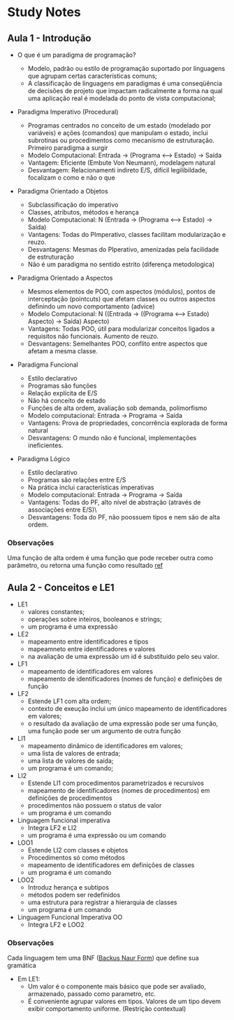 # Study Notes

## Aula 1 - Introdução
* O que é um paradigma de programação?
    - Modelo, padrão ou estilo de programação  suportado por linguagens que agrupam certas características comuns;
    - A classificação de linguagens em paradigmas é uma conseqüência de decisões de projeto que impactam radicalmente a forma na qual uma aplicação real é modelada do ponto de vista computacional;

* Paradigma Imperativo (Procedural)
    - Programas centrados no conceito de um estado (modelado por variáveis) e ações (comandos) que manipulam o estado, inclui subrotinas ou procedimentos como mecanismo de estruturação. Primeiro paradigma a surgir
    - Modelo Computacional: Entrada -> (Programa <--> Estado) -> Saída
    - Vantagem: Eficiente (Embute Von Neumann), modelagem natural
    - Desvantagem: Relacionamenti indireto E/S, difícil legilibildade, focalizam o como e não o que

* Paradigma Orientado a Objetos
    - Subclassificação do imperativo
    - Classes, atributos, métodos e herança
    - Modelo Computacional: N (Entrada -> (Programa <--> Estado) -> Saída)
    - Vantagens: Todas do PImperativo, classes facilitam modularização e reuzo.
    - Desvantagens: Mesmas do PIperativo, amenizadas pela facilidade de estruturação
    - Não é um paradigma no sentido estrito (diferença metodologica)

* Paradigma Orientado a Aspectos
    - Mesmos elementos de POO, com aspectos (módulos), pontos de interceptação (pointcuts) que afetam classes ou outros aspectos definindo um novo comportamento (advice)
    - Modelo Computacional: N ((Entrada -> ((Programa <--> Estado) Aspecto) -> Saída) Aspecto)
    - Vantagens: Todas POO, útil para modularizar conceitos ligados a requisitos não funcionais. Aumento de reuzo.
    - Desvantagens: Semelhantes POO, conflito entre aspectos que afetam a mesma classe.

* Paradigma Funcional
    - Estilo declarativo
    - Programas são funções
    - Relação explícita de E/S
    - Não há conceito de estado
    - Funções de alta ordem, avaliação sob demanda, polimorfismo
    - Modelo computacional: Entrada -> Programa -> Saída
    - Vantagens: Prova de propriedades, concorrência explorada de forma natural
    - Desvantagens: O mundo não é funcional, implementações ineficientes.

* Paradigma Lógico
    - Estilo declarativo
    - Programas são relações entre E/S
    - Na prática inclui características imperativas
    - Modelo computacional: Entrada -> Programa -> Saída
    - Vantagens: Todas do PF, alto nível de abstração (através de associações entre E/S)\
    - Desvantagens: Toda do PF, não poossuem tipos e nem são de alta ordem.

### Observações
Uma função de alta ordem é uma função que pode receber outra como parâmetro, ou retorna uma função como resultado [ref](https://en.wikipedia.org/wiki/Higher-order_function)

## Aula 2 - Conceitos e LE1

* LE1
    - valores constantes; 
    - operações sobre inteiros, booleanos e strings;
    - um programa é uma expressão
* LE2
    - mapeamento entre identificadores e tipos
    - mapeamneto entre identificadores e valores
    - na avaliação de uma expressão um id é substituido pelo seu valor.
* LF1
    - mapeamento de identificadores em valores
    - mapeamento de identificadores (nomes de função) e definições de função
* LF2
    - Estende LF1 com alta ordem;
    - contexto de exeução inclui um único mapeamento de identificadores em valores;
    - o resultado da avaliação de uma expressão pode ser uma função, uma função pode ser um argumento de outra função
* LI1
    - mapeamento dinâmico de identificadores em valores;
    - uma lista de valores de entrada;
    - uma lista de valores de saída;
    - um programa é um comando;
* LI2
    - Estende LI1 com procedimentos parametrizados e recursivos
    - mapeamento de identificadores (nomes de procedimentos) em definições de procedimentos
    - procedimentos não possuem o status de valor
    - um programa é um comando
* Linguagem funcional imperativa
    - Integra LF2 e LI2
    - um programa é uma expressão ou um comando
* LOO1
    - Estende LI2 com classes e objetos
    - Procedimentos só como métodos
    - mapeamento de identificadores em definições de classes
    - um programa é um comando
* LOO2
    - Introduz herança e subtipos
    - métodos podem ser redefinidos
    - uma estrutura para registrar a hierarquia de classes
    - um programa é um comando
* Linguagem Funcional Imperativa OO
    - Integra LF2 e LOO2

### Observações

Cada linguagem tem uma BNF ([Backus Naur Form](https://pt.wikipedia.org/wiki/Formalismo_de_Backus-Naur)) que define sua gramática
* Em LE1:
    - Um valor é o componente mais básico que pode ser avaliado, armazenado, passado como parametro, etc.
    - É conveniente agrupar valores em tipos. Valores de um tipo devem exibir comportamento uniforme. (Restrição contextual)